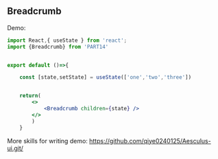 
## Breadcrumb

Demo:

```jsx
import React,{ useState } from 'react';
import {Breadcrumb} from 'PART14'


export default ()=>{

    const [state,setState] = useState(['one','two','three'])


    return(
        <>
            <Breadcrumb children={state} />
        </>
        )
    }

```
<API ></API>


More skills for writing demo: https://github.com/qiye0240125/Aesculus-ui.git/
